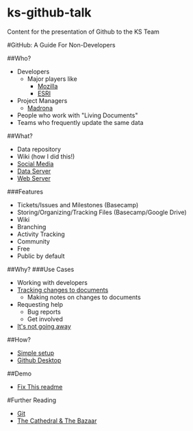 # ks-github-talk
Content for the presentation of Github to the KS Team

#GitHub: A Guide For Non-Developers


##Who?
* Developers
  * Major players like 
    * [Mozilla](https://github.com/mozilla)
    * [ESRI](https://github.com/Esri)
* Project Managers
  * [Madrona](https://github.com/Ecotrust/madrona)
* People who work with "Living Documents"
* Teams who frequently update the same data


##What?
* Data repository
* Wiki (how I did this!)
* [Social Media](https://github.com/rhodges)
* [Data Server](http://hodgimoto.com/#/demos/mars)
* [Web Server](http://madrona.ecotrust.org)


###Features
* Tickets/Issues and Milestones (Basecamp)
* Storing/Organizing/Tracking Files (Basecamp/Google Drive)
* Wiki
* Branching
* Activity Tracking
* Community
* Free
* Public by default


##Why?
###Use Cases
* Working with developers
* [Tracking changes to documents](https://github.com/rhodges/ks-github-talk/commit/d04c37a493ed89d2a1926bf6fdb6d55de9adfa8b)
  * Making notes on changes to documents
* Requesting help
  * Bug reports
  * Get involved
* [It's not going away](https://www.google.com/trends/explore#q=%2Fm%2F04g0kcw%2C%20%2Fm%2F07bsws&cmpt=q&tz=Etc%2FGMT%2B7)


##How?
* [Simple setup](https://help.github.com/articles/set-up-git/#platform-windows)
* [Github Desktop](https://desktop.github.com/)
 

##Demo
* [Fix This readme](https://github.com/rhodges/ks-github-talk/milestones)
 

#Further Reading
* [Git](https://en.wikipedia.org/wiki/Git_(software))
* [The Cathedral & The Bazaar](http://www.catb.org/esr/writings/cathedral-bazaar/)


